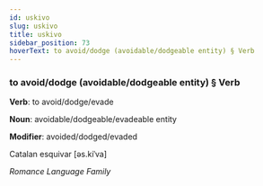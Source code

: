 ```yaml
---
id: uskivo
slug: uskivo
title: uskivo
sidebar_position: 73
hoverText: to avoid/dodge (avoidable/dodgeable entity) § Verb
---
```


### to avoid/dodge (avoidable/dodgeable entity) § Verb

**Verb**: to avoid/dodge/evade

**Noun**: avoidable/dodgeable/evadeable entity

**Modifier**: avoided/dodged/evaded

Catalan esquivar [əs.kiˈva]

*Romance Language Family*
